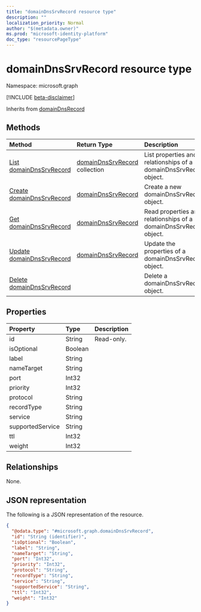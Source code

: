 ```yaml
---
title: "domainDnsSrvRecord resource type"
description: ""
localization_priority: Normal
author: "$(metadata.owner)"
ms.prod: "microsoft-identity-platform"
doc_type: "resourcePageType"
---
```


# domainDnsSrvRecord resource type

Namespace: microsoft.graph

[!INCLUDE [beta-disclaimer](../../includes/beta-disclaimer.md)]

Inherits from [domainDnsRecord](domaindnsrecord.md)

## Methods

| Method                                                           | Return Type                                            | Description                                                       |
| :--------------------------------------------------------------- | :----------------------------------------------------- | :---------------------------------------------------------------- |
| [List domainDnsSrvRecord](../api/domaindnssrvrecord-list.md)     | [domainDnsSrvRecord](domainDnsSrvRecord.md) collection | List properties and relationships of a domainDnsSrvRecord object. |
| [Create domainDnsSrvRecord](../api/domaindnssrvrecord-create.md) | [domainDnsSrvRecord](domainDnsSrvRecord.md)            | Create a new domainDnsSrvRecord object.                           |
| [Get domainDnsSrvRecord](../api/domaindnssrvrecord-get.md)       | [domainDnsSrvRecord](domainDnsSrvRecord.md)            | Read properties and relationships of a domainDnsSrvRecord object. |
| [Update domainDnsSrvRecord](../api/domaindnssrvrecord-update.md) | [domainDnsSrvRecord](domainDnsSrvRecord.md)            | Update the properties of a domainDnsSrvRecord object.             |
| [Delete domainDnsSrvRecord](../api/domaindnssrvrecord-delete.md) |                                                        | Delete a domainDnsSrvRecord object.                               |

## Properties

| Property         | Type    | Description |
| :--------------- | :------ | :---------- |
| id               | String  | Read-only.  |
| isOptional       | Boolean |             |
| label            | String  |             |
| nameTarget       | String  |             |
| port             | Int32   |             |
| priority         | Int32   |             |
| protocol         | String  |             |
| recordType       | String  |             |
| service          | String  |             |
| supportedService | String  |             |
| ttl              | Int32   |             |
| weight           | Int32   |             |

## Relationships

None.

## JSON representation

The following is a JSON representation of the resource.

<!-- {
  "blockType": "resource",
  "keyProperty": "id",
  "@odata.type": "microsoft.graph.domainDnsSrvRecord",
  "baseType": "microsoft.graph.domainDnsRecord",
  "openType": False
}
-->

```json
{
  "@odata.type": "#microsoft.graph.domainDnsSrvRecord",
  "id": "String (identifier)",
  "isOptional": "Boolean",
  "label": "String",
  "nameTarget": "String",
  "port": "Int32",
  "priority": "Int32",
  "protocol": "String",
  "recordType": "String",
  "service": "String",
  "supportedService": "String",
  "ttl": "Int32",
  "weight": "Int32"
}
```
